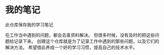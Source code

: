 # 我的笔记
此仓库保存我的学习笔记

在工作当中遇到的问题，都会去查资料解决。
但很多时候，没有及时的把这些问题给记录下来。
创建这个仓库就是为了记录工作中遇到的那些问题，以及它们的解决方法。
希望借此养成一个好的学习习惯，提高自己的技术水平。
